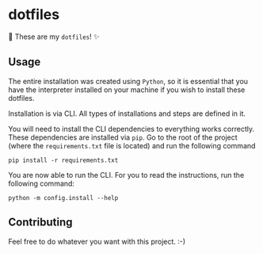 # dotfiles

:robot: These are my `dotfiles`! :sparkles:

## Usage

The entire installation was created using `Python`, so it is essential that you have the interpreter installed on your machine if you wish to install these dotfiles.

Installation is via CLI. All types of installations and steps are defined in it.

You will need to install the CLI dependencies to everything works correctly. These dependencies are installed via `pip`. Go to the root of the project (where the `requirements.txt` file is located) and run the following command

```
pip install -r requirements.txt
```

You are now able to run the CLI. For you to read the instructions, run the following command:

```
python -m config.install --help
```

## Contributing

Feel free to do whatever you want with this project. :-)
